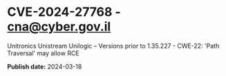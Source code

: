 # CVE-2024-27768 - cna@cyber.gov.il


Unitronics Unistream Unilogic – Versions prior to 1.35.227 - CWE-22: 'Path Traversal' may allow RCE



**Publish date:** 2024-03-18
